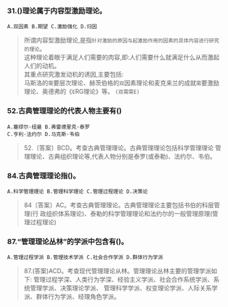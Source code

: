 ### 31.()理论属于内容型激励理论。
    A.双因素 B.期望 C.激励强化 D.归因

>   所谓内容型激励理论,是指`针对激励的原因与起激励作用的因素的具体内容进行研究的理论`。        
这种理论着眼于满足人们需要的肉容,即:人们需要什么就满足什么从而激起人们的动机。        
其重点研究激发动机的诱因,主要包括:        
马斯洛的`需`要层次理论、赫茨伯格的`双`因素理论和麦克来兰的成就`需`要激励理论、奥德弗的《`E`RG理论》等。
`(双需需E)`     

### 52.古典管理理论的代表人物主要有()
    A.塞缪尔·纽曼 B.弗雷德里克·泰罗
    C.亨利·法约尔 D.马克斯·韦伯

>   52.〔答案〕BCD。考查古典管理理论。古典管理理论包括科学管理理论
管理理论、古典组织理论等,代表人物分别是泰罗(或泰勒)、法约尔、韦伯。

### 84.古典管理理论指()。
    A.科学管理理论 B.管理科学理论 C.管理过程理论 D.决策论

>   84〔答案〕AC。考查古典管理理论。古典管理理论主要包括书伯的科层管理(行
政组织体系理论)、泰勒的科学管理理论和法约尔的一般管理原理(管理过程理论)   


### 87.“管理理论丛林”的学派中包含有()。
    A.管理过程学派 B.管理技术学派 C.社会合作学派 D.群体行为学派

>   87.(答案)ACD。考查现代管理理论从林。管理理论丛林主要的管理学派如下:
管理过程学深、人类行为学深、经验主义学派、社会合作系统学派、系统管理学派、决策理论学派、
管理科学学派、权变理论学派、人际关系学派、群体行为学派、经理角色学派。
